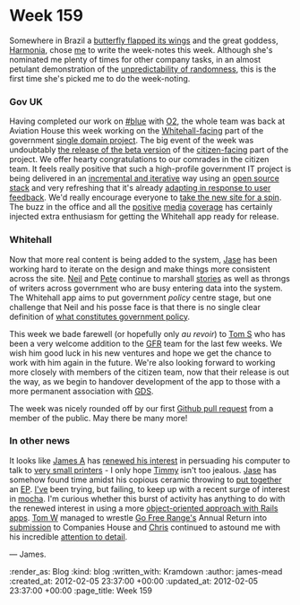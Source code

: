 Week 159
========

Somewhere in Brazil a [butterfly flapped its wings](http://en.wikipedia.org/wiki/Butterfly_effect) and the great goddess, [Harmonia](http://github.com/freerange/harmonia), chose [me](/james-mead) to write the week-notes this week. Although she's nominated me plenty of times for other company tasks, in an almost petulant demonstration of the [unpredictability of randomness](http://rubymanor.org/3/videos/a_random_walk/), this is the first time she's picked me to do the week-noting.

### Gov UK

Having completed our work on [#blue](http://hashblue.com) with [O2](http://www.o2.co.uk), the whole team was back at Aviation House this week working on the [Whitehall-facing](https://github.com/alphagov/whitehall) part of the government [single domain project](http://gofreerange.com/government-single-domain). The big event of the week was undoubtably [the release of the beta version](http://digital.cabinetoffice.gov.uk/2012/01/31/beta/) of the [citizen-facing](http://gov.uk) part of the project. We offer hearty congratulations to our comrades in the citizen team. It feels really positive that such a high-profile government IT project is being delivered in an [incremental and iterative](http://en.wikipedia.org/wiki/Iterative_and_incremental_development) way using an [open source stack](http://digital.cabinetoffice.gov.uk/colophon-beta/) and very refreshing that it's already [adapting in response to user feedback](http://digital.cabinetoffice.gov.uk/2012/02/01/govuk-beta-day1/). We'd really encourage everyone to [take the new site for a spin](https://www.gov.uk/tour). The buzz in the office and all the [positive](http://blogs.ft.com/fttechhub/2012/02/beta-gov-uk/) [media](http://radar.oreilly.com/2012/01/with-govuk-british-government.html) [coverage](http://www.wired.co.uk/news/archive/2012-02/01/gov-uk-enters-beta) has certainly injected extra enthusiasm for getting the Whitehall app ready for release.

### Whitehall

Now that more real content is being added to the system, [Jase](/jason-cale) has been working hard to iterate on the design and make things more consistent across the site. [Neil](http://twitter.com/neillyneil) and [Pete](https://twitter.com/yahoo_pete/) continue to marshall [stories](https://www.pivotaltracker.com/projects/367813) as well as throngs of writers across government who are busy entering data into the system. The Whitehall app aims to put government *policy* centre stage, but one challenge that Neil and his posse face is that there is no single clear definition of [what constitutes government policy](http://digital.cabinetoffice.gov.uk/2012/02/03/government-policy-a-spotters-guide/).

This week we bade farewell (or hopefully only _au revoir_) to [Tom S](http://experthuman.com/) who has been a very welcome addition to the [GFR](/) team for the last few weeks. We wish him good luck in his new ventures and hope we get the chance to work with him again in the future. We're also looking forward to working more closely with members of the citizen team, now that their release is out the way, as we begin to handover development of the app to those with a more permanent association with [GDS](http://digital.cabinetoffice.gov.uk/).

The week was nicely rounded off by our first [Github pull request](https://github.com/alphagov/whitehall/pull/3) from a member of the public. May there be many more!

### In other news

It looks like [James A](/james-adam) has [renewed his interest](https://twitter.com/#!/lazyatom/status/163355745734246400) in persuading his computer to talk to [very small printers](https://github.com/lazyatom/ThermalSD) - I only hope [Timmy](/timmy) isn't too jealous. [Jase](/jason-cale) has somehow found time amidst his copious ceramic throwing to [put together](http://twitter.com/#!/jasoncale/status/164354174547525635) an [EP](http://instagr.am/p/mjofO/). [I've](/james-mead) been trying, but failing, to keep up with a recent surge of interest in [mocha](http://github.com/floehopper/mocha). I'm curious whether this burst of activity has anything to do with the renewed interest in using a more [object-oriented approach with Rails apps](http://avdi.org/devblog/2011/11/15/early-access-beta-of-objects-on-rails-now-available-2/). [Tom W](/tom-ward) managed to wrestle [Go Free Range's](/) Annual Return into [submission](http://data.companieshouse.gov.uk/doc/company/06789592) to Companies House and [Chris](/chris-roos) continued to astound me with his incredible [attention to detail](https://github.com/alphagov/whitehall/commit/7b4a62a85802a4e9a6da0bf2f75861aabbcbdd1d).

&mdash; James.

:render_as: Blog
:kind: blog
:written_with: Kramdown
:author: james-mead
:created_at: 2012-02-05 23:37:00 +00:00
:updated_at: 2012-02-05 23:37:00 +00:00
:page_title: Week 159
